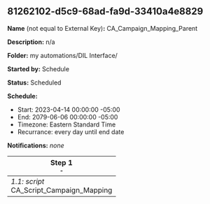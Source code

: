 ## 81262102-d5c9-68ad-fa9d-33410a4e8829

**Name** (not equal to External Key)**:** CA_Campaign_Mapping_Parent

**Description:** n/a

**Folder:** my automations/DIL Interface/

**Started by:** Schedule

**Status:** Scheduled

**Schedule:**

* Start: 2023-04-14 00:00:00 -05:00
* End: 2079-06-06 00:00:00 -05:00
* Timezone: Eastern Standard Time
* Recurrance: every day until end date

**Notifications:** _none_


| Step 1<br>_<small>-</small>_ |
| --- |
| _1.1: script_<br>CA_Script_Campaign_Mapping |
